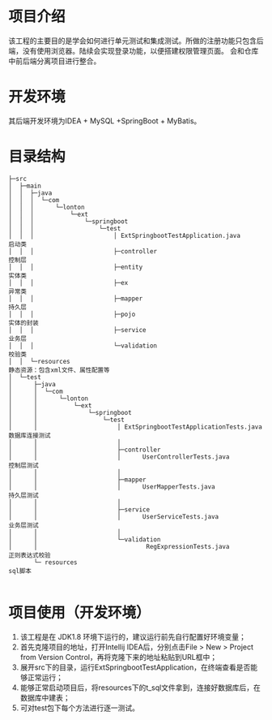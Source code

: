 # 项目介绍

该工程的主要目的是学会如何进行单元测试和集成测试。所做的注册功能只包含后端，没有使用浏览器。陆续会实现登录功能，以便搭建权限管理页面。
会和仓库中前后端分离项目进行整合。

# 开发环境

其后端开发环境为IDEA + MySQL +SpringBoot + MyBatis。
 

# 目录结构

```                
├─src
│  ├─main
│  │  ├─java
│  │  │  └─com
│  │  │      └─lonton
│  │  │          └─ext
│  │  │              └─springboot
│  │  │                  └─test
│  │  │                      │ ExtSpringbootTestApplication.java              启动类
│  │  │                      ├─controller                                     控制层
│  │  │                      ├─entity                                         实体类  
│  │  │                      ├─ex                                             异常类
│  │  │                      ├─mapper                                         持久层
│  │  │                      ├─pojo                                           实体的封装
│  │  │                      ├─service                                        业务层
│  │  │                      └─validation                                     校验类
│  │  └─resources                                                             静态资源：包含xml文件、属性配置等
│  └─test
│      ├─java
│      │  └─com
│      │      └─lonton
│      │          └─ext
│      │              └─springboot
│      │                  └─test
│      │                      │ ExtSpringbootTestApplicationTests.java       数据库连接测试
│      │                      │  
│      │                      ├─controller
│      │                      │      UserControllerTests.java                 控制层测试
│      │                      │      
│      │                      ├─mapper
│      │                      │      UserMapperTests.java                     持久层测试
│      │                      │      
│      │                      ├─service
│      │                      │      UserServiceTests.java                    业务层测试
│      │                      │      
│      │                      └─validation
│      │                              RegExpressionTests.java                 正则表达式校验
       └─ resources                                                           sql脚本
                    
```


# 项目使用（开发环境）

1. 该工程是在 JDK1.8 环境下运行的，建议运行前先自行配置好环境变量；
2. 首先克隆项目的地址，打开Intellij IDEA后，分别点击File > New > Project from Version Control，再将克隆下来的地址粘贴到URL框中；
3. 展开src下的目录，运行ExtSpringbootTestApplication，在终端查看是否能够正常运行；
4. 能够正常启动项目后，将resources下的t_sql文件拿到，连接好数据库后，在数据库中建表；
5. 可对test包下每个方法进行逐一测试。



